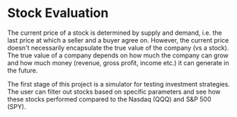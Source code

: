 # Stock Evaluation
The current price of a stock is determined by supply and demand,
i.e. the last price at which a seller and a buyer agree on.
However, the current price doesn't necessarily encapsulate the true value of the company (vs a stock).
The true value of a company depends on how much the company can grow
and how much money (revenue, gross profit, income etc.) it can generate in the future.

The first stage of this project is a simulator for testing investment strategies.
The user can filter out stocks based on specific parameters and see how these stocks 
performed compared to the Nasdaq (QQQ) and S&P 500 (SPY).

